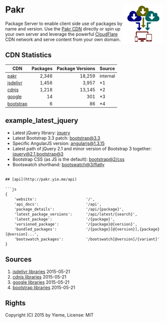 # Pakr <img src="https://raw.githubusercontent.com/yieme/pakr/master/logo.png" align="right" width="128" border="0" />

Package Server to enable client side use of packages by name and version. Use the [Pakr CDN](http://pakr.yie.me) directly or spin up your own server and leverage the powerful [CloudFlare](https://www.cloudflare.com/) CDN network and serve content from your own domain.

## CDN Statistics

| CDN | Packages | Package Versions | Source |
| --- | ---: | ---: | --- |
| [pakr](./) | 2,346 | 18,259 | internal |
| [jsdelivr](http://www.jsdelivr.com/) | 1,456 | 3,957 | *1 |
| [cdnjs](https://cdnjs.com/.com) | 1,218 | 13,145 | *2 |
| [google](https://developers.google.com/speed/libraries/) | 14 | 301 | *3 |
| [bootstrap](http://www.bootstrapcdn.com/) | 6 | 86 | *4 |

## example_latest_jquery

- Latest jQuery library: [jquery](http://pakr.yie.me/jquery)
- Latest Bootstrap 3.3 patch: [bootstrap@3.3](http://pakr.yie.me/bootstrap@3.3)
- Specific AngularJS version: [angularjs@1.3.15](http://pakr.yie.me/angularjs@1.3.15)
- Latest path of jQuery 2.1 and minor version of Bootstrap 3 together: [jquery@2.1,bootstrap@3](http://pakr.yie.me/jquery@2.1,bootstrap@3)
- Bootstrap CSS (as JS is the default): [bootstrap@2/css](http://pakr.yie.me/bootstrap@2/css)
- Bootswatch shorthand: [bootswatch@3/flatly](http://pakr.yie.me/bootswatch@3/flatly)
```

## [api](http://pakr.yie.me/api)

```js
{
	'website':                      '/',
	'api_docs':                     '/api',
	'package_details':              '/api/{package}',
	'latest_package_versions':      '/api/latest/{search}',
	'latest_package':               '/{package}',
	'versioned_package':            '/{package}@{version}',
	'bundled_packages':             '/{package}[@{version}],{package}[@version]...',
	'bootswatch_packages':          '/bootswatch[@version]/{variant}'
}
```

## Sources

1. [jsdelivr libraries](http://api.jsdelivr.com/v1/jsdelivr/libraries) 2015-05-21
2. [cdnjs libraries](http://api.jsdelivr.com/v1/cdnjs/libraries) 2015-05-21
3. [google libraries](http://api.jsdelivr.com/v1/google/libraries) 2015-05-21
4. [bootstrap libraries](http://api.jsdelivr.com/v1/bootstrap/libraries) 2015-05-21

## Rights

Copyright (C) 2015 by Yieme, License: MIT
